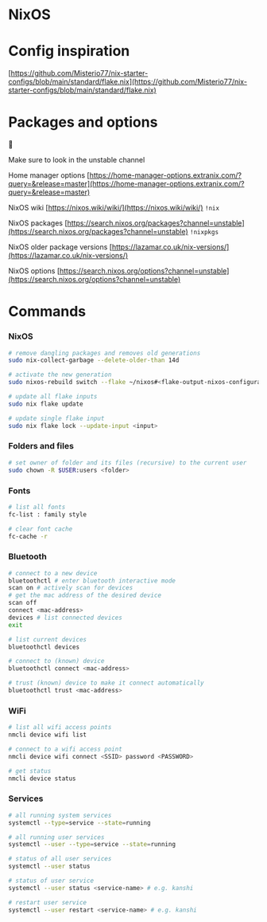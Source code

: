 # NixOS

# Config inspiration

[https://github.com/Misterio77/nix-starter-configs/blob/main/standard/flake.nix](https://github.com/Misterio77/nix-starter-configs/blob/main/standard/flake.nix)

# Packages and options

<aside>
📣

Make sure to look in the unstable channel

</aside>

Home manager options [https://home-manager-options.extranix.com/?query=&release=master](https://home-manager-options.extranix.com/?query=&release=master)

NixOS wiki [https://nixos.wiki/wiki/](https://nixos.wiki/wiki/) `!nix`

NixOS packages [https://search.nixos.org/packages?channel=unstable](https://search.nixos.org/packages?channel=unstable) `!nixpkgs`

NixOS older package versions [https://lazamar.co.uk/nix-versions/](https://lazamar.co.uk/nix-versions/)

NixOS options [https://search.nixos.org/options?channel=unstable](https://search.nixos.org/options?channel=unstable)

# Commands

### NixOS

```bash
# remove dangling packages and removes old generations
sudo nix-collect-garbage --delete-older-than 14d

# activate the new generation
sudo nixos-rebuild switch --flake ~/nixos#<flake-output-nixos-configuration>

# update all flake inputs
sudo nix flake update

# update single flake input
sudo nix flake lock --update-input <input>
```

### Folders and files

```bash
# set owner of folder and its files (recursive) to the current user
sudo chown -R $USER:users <folder>
```

### Fonts

```bash
# list all fonts
fc-list : family style

# clear font cache
fc-cache -r
```

### Bluetooth

```bash
# connect to a new device
bluetoothctl # enter bluetooth interactive mode
scan on # actively scan for devices
# get the mac address of the desired device
scan off
connect <mac-address>
devices # list connected devices
exit

# list current devices
bluetoothctl devices

# connect to (known) device
bluetoothctl connect <mac-address>

# trust (known) device to make it connect automatically
bluetoothctl trust <mac-address>
```

### WiFi

```bash
# list all wifi access points
nmcli device wifi list

# connect to a wifi access point
nmcli device wifi connect <SSID> password <PASSWORD>

# get status
nmcli device status
```

### Services

```bash
# all running system services
systemctl --type=service --state=running

# all running user services
systemctl --user --type=service --state=running

# status of all user services
systemctl --user status

# status of user service
systemctl --user status <service-name> # e.g. kanshi

# restart user service
systemctl --user restart <service-name> # e.g. kanshi
```

